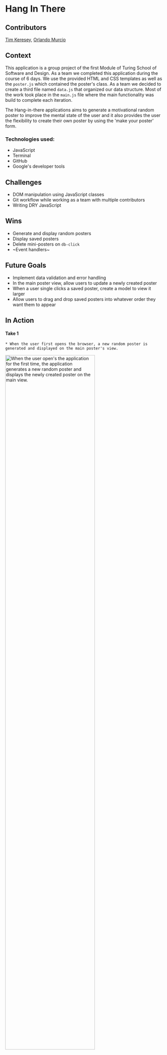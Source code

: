 # Hang In There

## Contributors

[Tim Keresey](https://github.com/timkeresey), [Orlando Murcio](https://www.github.com/atos20)

## Context

This application is a group project of the first Module of Turing School of Software and Design. As a team we completed this application during the course of 6 days. We use the provided HTML and CSS templates as well as the `poster.js` which contained the poster's class. As a team we decided to create a third file named `data.js` that organized our data structure. Most of the work took place in the `main.js` file where the main functionality was build to complete each iteration.

The Hang-in-there applications aims to generate a motivational random poster to improve the mental state of the user and it also provides the user the flexibility to create their own poster by using the 'make your poster' form.

### Technologies used:

 * JavaScript
 * Terminal
 * GitHub
 * Google's developer tools

## Challenges

  * DOM manipulation using JavaScript classes
  * Git workflow while working as a team with multiple contributors
  * Writing DRY JavaScript


## Wins

  * Generate and display random posters
  * Display saved posters
  * Delete mini-posters on `db-click`
  * ~Event handlers~

## Future Goals

  * Implement data validation and error handling
  * In the main poster view, allow users to update a newly created poster
  * When a user single clicks a saved poster, create a model to view it larger
  * Allow users to drag and drop saved posters into whatever order they want them to appear

## In Action

  #### Take 1
    * When the user first opens the browser, a new random poster is generated and displayed on the main poster's view.

  <img src="https://media.giphy.com/media/RfSKYR2xDTVnfnwWql/giphy.gif" alt="When the user open's the application for the first time, the application generates a new random poster and displays the newly created poster on the main view." height=auto width=75%/>

    * When the user clicks on the make new poster button:

        - the make poster form is displayed and the user is presented the make your poster's formSection

    * When the user clicks on the show my poster button:

        - new poster is generated
        - the view changes to the main page
        - the newly created poster is displayed on the main page.

#### Take 2
  <img src="https://media.giphy.com/media/iezamcB9z8shxbTmo4/giphy.gif" alt="When the user clicks on the make new poster button, the make poster form is displayed and the user is presented with 3 input fields where the user can add an image url, a title and a quote. When the user clicks on the show my poster button a new poster is generated, the view changes to the main page and the newly created poster is displayed." height=auto width=75%/>

    * When the user clicks on the save this button:

        - the current poster is saved

    * When user clicks on the show saved posters button:

        - The view changes one more time
#### Take 3
  <img src="https://media.giphy.com/media/f8W0AgSwh2YBpkU0Cu/giphy.gif" alt="When the user clicks on the save this button, the current poster is saved. After the poster has been saved the user can click on the show saved posters button. The view changes one more time " height=auto width=75%/>

    * When the user is on the saved poster's view and double clicks on any mini poster, the mini poster is deleted from the saved posters grid.
#### Take 4
  <img src="https://media.giphy.com/media/S6labrJgDMe26HLEfR/giphy.gif" alt="When the user is on the saved poster's view and double clicks on any mini poster, the mini poster is deleted" height=auto width=25%/>

### Comps provided by instructors

#### Main Page

![screenshot of main page showing poster](/readme-imgs/homepage.png)

#### Switching Views

Form page:
![screenshot of form](/readme-imgs/form.png)

Saved posters page (once working with extra saved posters):
![screenshot of saved posters page](/readme-imgs/saved.png)



#### Create a New Poster Form

Form being filled out:
![screenshot of form](/readme-imgs/form.png)

Once poster is saved:
![screenshot of result](/readme-imgs/form-result.png)


#### Saved Posters View

Saved posters view:
![screenshot of saved posters section](/readme-imgs/saved.png)

### Contribute to the project

- If you want to contribute
- clone the repository to your computer `git clone <URL>`
- cd into the repository `cd <repo-name>`
- create a new branch with `git checkout -b <new branch name>`
- open your text editor and add or remove functionalities to the site.
- `git add` and `git commit -m` to save the changes to your local repository
- `git push` your changes
- create a new pull request!

### Project Manager
 > [Hannah Hudson](https://github.com/hannahhch)
